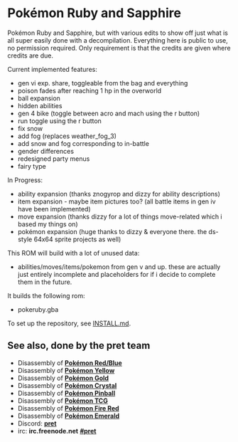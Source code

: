 # Pokémon Ruby and Sapphire

Pokémon Ruby and Sapphire, but with various edits to show off just what is all super easily done with a decompilation.
Everything here is public to use, no permission required.  Only requirement is that the credits are given where credits are due.

Current implemented features:
* gen vi exp. share, toggleable from the bag and everything
* poison fades after reaching 1 hp in the overworld
* ball expansion
* hidden abilities
* gen 4 bike (toggle between acro and mach using the r button)
* run toggle using the r button
* fix snow
* add fog (replaces weather_fog_3)
* add snow and fog corresponding to in-battle
* gender differences
* redesigned party menus
* fairy type

In Progress:
* ability expansion (thanks znogyrop and dizzy for ability descriptions)
* item expansion - maybe item pictures too? (all battle items in gen iv have been implemented)
* move expansion (thanks dizzy for a lot of things move-related which i based my things on)
* pokémon expansion (huge thanks to dizzy & everyone there.  the ds-style 64x64 sprite projects as well)

This ROM will build with a lot of unused data:
* abilities/moves/items/pokemon from gen v and up.  these are actually just entirely incomplete and placeholders for if i decide to complete them in the future.


It builds the following rom:

* pokeruby.gba

To set up the repository, see [INSTALL.md](INSTALL.md).

## See also, done by the pret team

* Disassembly of [**Pokémon Red/Blue**][pokered]
* Disassembly of [**Pokémon Yellow**][pokeyellow]
* Disassembly of [**Pokémon Gold**][pokegold]
* Disassembly of [**Pokémon Crystal**][pokecrystal]
* Disassembly of [**Pokémon Pinball**][pokepinball]
* Disassembly of [**Pokémon TCG**][poketcg]
* Disassembly of [**Pokémon Fire Red**][pokefirered]
* Disassembly of [**Pokémon Emerald**][pokeemerald]
* Discord: [**pret**][Discord]
* irc: **irc.freenode.net** [**#pret**][irc]

[pokered]: https://github.com/pret/pokered
[pokeyellow]: https://github.com/pret/pokeyellow
[pokegold]: https://github.com/pret/pokegold
[pokecrystal]: https://github.com/pret/pokecrystal
[pokepinball]: https://github.com/pret/pokepinball
[poketcg]: https://github.com/pret/poketcg
[pokefirered]: https://github.com/pret/pokefirered
[pokeemerald]: https://github.com/pret/pokeemerald
[Discord]: https://discord.gg/6EuWgX9
[irc]: https://kiwiirc.com/client/irc.freenode.net/?#pret
[travis]: https://travis-ci.org/pret/pokeruby
[travis-badge]: https://travis-ci.org/pret/pokeruby.svg?branch=master
